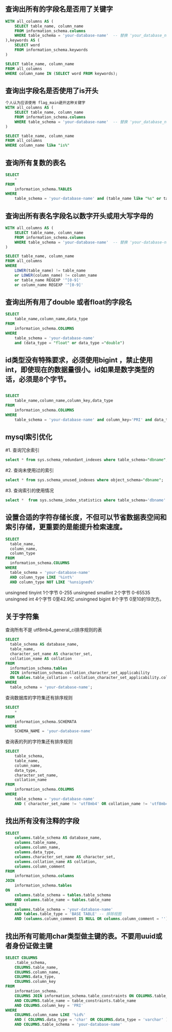 ## 查询出所有的字段名是否用了关键字
```sql
WITH all_columns AS (
    SELECT table_name, column_name
    FROM information_schema.columns
    WHERE table_schema = 'your-database-name'  -- 替换 'your_database_name' 为实际数据库名称
),keywords AS (
    SELECT word 
    FROM information_schema.keywords
)

SELECT table_name, column_name
FROM all_columns
WHERE column_name IN (SELECT word FROM keywords);
```
## 查询出字段名是否使用了is开头
```sql
个人认为应该使用 flag_main避开这种关键字
WITH all_columns AS (
    SELECT table_name, column_name
    FROM information_schema.columns
    WHERE table_schema = 'your-database-name'  -- 替换 'your_database_name' 为实际数据库名称
)

SELECT table_name, column_name
FROM all_columns
WHERE column_name like "is%"
```
## 查询所有复数的表名
```sql
SELECT
	* 
FROM
	information_schema.TABLES 
WHERE
	table_schema = 'your-database-name' and (table_name like "%s" or table_name like "%es" or table_name like "%ies");
```

## 查询出所有表名字段名以数字开头或用大写字母的
```sql
WITH all_columns AS (
    SELECT table_name, column_name
    FROM information_schema.columns
    WHERE table_schema = 'your-database-name'  -- 替换 'your-database-name' 为你的数据库名称
)

SELECT table_name, column_name
FROM all_columns
WHERE 
    LOWER(table_name) != table_name  
    or LOWER(column_name) != column_name  
    or table_name REGEXP '^[0-9]' 
    or column_name REGEXP '^[0-9]' 
```

## 查询出所有用了double 或者float的字段名
```sql
SELECT
	table_name,column_name,data_type
FROM
	information_schema.COLUMNS 
WHERE
	table_schema = 'your-database-name'
	and (data_type = "float" or data_type ="double")
```
## id类型没有特殊要求，必须使用bigint ，禁止使用int，即使现在的数据量很小。id如果是数字类型的话，必须是8个字节。
```sql

SELECT
	table_name,column_name,column_key,data_type
FROM
	information_schema.COLUMNS 
WHERE
	table_schema = 'your-database-name' and column_key='PRI' and data_type !='bigint'
```

## mysql索引优化
#1. 查询冗余索引
  ```sql
select * from sys.schema_redundant_indexes where table_schema="dbname";
```
#2. 查询未使用过的索引
  ```sql
select * from sys.schema_unused_indexes where object_schema="dbname";
```
#3. 查询索引的使用情况
  ```sql
select *  from sys.schema_index_statistics where table_schema='dbname'
```

## 设置合适的字符存储长度，不但可以节省数据表空间和索引存储，更重要的是能提升检索速度。
  ```sql
SELECT
    table_name,
    column_name,
    column_type
FROM
    information_schema.COLUMNS 
WHERE
    table_schema = 'your-database-name' 
    AND column_type LIKE '%int%' 
    AND column_type NOT LIKE '%unsigned%'
```
unsingned tinyint 1个字节 0-255
unsingned smallint 2个字节 0-65535
unsingned int 4个字节 0至42.9亿
unsingned bigint 8个字节 0至10的19次方。

## 关于字符集
查询所有不是 utf8mb4_general_ci排序规则的表
  ```sql
SELECT 
    table_schema AS database_name,
    table_name,
    character_set_name AS character_set,
    collation_name AS collation
FROM 
    information_schema.tables
    JOIN information_schema.collation_character_set_applicability 
    ON tables.table_collation = collation_character_set_applicability.collation_name
WHERE 
    table_schema = 'your-database-name';
```
查询数据库的字符集还有排序规则
```sql
SELECT
	* 
FROM
	information_schema.SCHEMATA 
WHERE
	SCHEMA_NAME = 'your-database-name'
```
查询表的列的字符集还有排序规则
```sql
SELECT
	table_schema,
	table_name,
	column_name,
	data_type,
	character_set_name,
	collation_name 
FROM
	information_schema.COLUMNS 
WHERE
	table_schema = 'your-database-name' 
	AND ( character_set_name != 'utf8mb4' OR collation_name != 'utf8mb4_general_ci' );
```

## 找出所有没有注释的字段
```sql
SELECT 
    columns.table_schema AS database_name,
    columns.table_name,
    columns.column_name,
    columns.data_type,
    columns.character_set_name AS character_set,
    columns.collation_name AS collation,
    columns.column_comment
FROM 
    information_schema.columns
JOIN 
    information_schema.tables 
ON 
    columns.table_schema = tables.table_schema 
    AND columns.table_name = tables.table_name
WHERE 
    columns.table_schema = 'your-database-name'
    AND tables.table_type = 'BASE TABLE' -- 排除视图
    AND (columns.column_comment IS NULL OR columns.column_comment = ''); -- 没有注释的字段
```
## 找出所有可能用char类型做主键的表。不要用uuid或者身份证做主键
```sql
SELECT COLUMNS
	.table_schema,
	COLUMNS.table_name,
	COLUMNS.column_name,
	COLUMNS.data_type,
	COLUMNS.column_key 
FROM
	information_schema.
	COLUMNS JOIN information_schema.table_constraints ON COLUMNS.table_schema = table_constraints.table_schema 
	AND COLUMNS.table_name = table_constraints.table_name 
	AND COLUMNS.column_key = 'PRI' 
WHERE
	COLUMNS.column_name LIKE '%id%' 
	AND ( COLUMNS.data_type = 'char' OR COLUMNS.data_type = 'varchar' ) 
	AND COLUMNS.table_schema = 'your-database-name'
```
